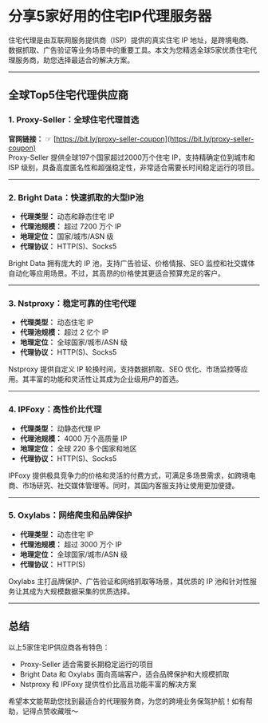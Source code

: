 # 分享5家好用的住宅IP代理服务器

住宅代理是由互联网服务提供商（ISP）提供的真实住宅 IP 地址，是跨境电商、数据抓取、广告验证等业务场景中的重要工具。本文为您精选全球5家优质住宅代理服务商，助您选择最适合的解决方案。

---

## 全球Top5住宅代理供应商

### 1. Proxy-Seller：全球住宅代理首选
**官网链接：** ☞ [https://bit.ly/proxy-seller-coupon](https://bit.ly/proxy-seller-coupon)  
Proxy-Seller 提供全球197个国家超过2000万个住宅 IP，支持精确定位到城市和 ISP 级别，具备高度匿名性和超强稳定性，非常适合需要长时间稳定运行的项目。

---

### 2. Bright Data：快速抓取的大型IP池
- **代理类型：** 动态和静态住宅 IP  
- **代理池规模：** 超过 7200 万个 IP  
- **地理定位：** 国家/城市/ASN 级  
- **代理协议：** HTTP(S)、Socks5  

Bright Data 拥有庞大的 IP 池，支持广告验证、价格情报、SEO 监控和社交媒体自动化等应用场景。不过，其高昂的价格使其更适合预算充足的客户。

---

### 3. Nstproxy：稳定可靠的住宅代理
- **代理类型：** 动态住宅 IP  
- **代理池规模：** 超过 2 亿个 IP  
- **地理定位：** 全球国家/城市/ASN 级  
- **代理协议：** HTTP(S)、Socks5  

Nstproxy 提供自定义 IP 轮换时间，支持数据抓取、SEO 优化、市场监控等应用。其丰富的功能和灵活性让其成为企业级用户的首选。

---

### 4. IPFoxy：高性价比代理
- **代理类型：** 动静态代理 IP  
- **代理池规模：** 4000 万个高质量 IP  
- **地理定位：** 全球 220 多个国家和地区  
- **代理协议：** HTTP(S)、Socks5  

IPFoxy 提供极具竞争力的价格和灵活的付费方式，可满足多场景需求，如跨境电商、市场研究、社交媒体管理等。同时，其国内客服支持让使用更加便捷。

---

### 5. Oxylabs：网络爬虫和品牌保护
- **代理类型：** 动态住宅 IP  
- **代理池规模：** 超过 3000 万个 IP  
- **地理定位：** 全球国家/城市/ASN 级  
- **代理协议：** HTTP(S)  

Oxylabs 主打品牌保护、广告验证和网络抓取等场景，其优质的 IP 池和针对性服务让其成为大规模数据采集的优质选择。

---

## 总结

以上5家住宅IP供应商各有特色：  
- Proxy-Seller 适合需要长期稳定运行的项目  
- Bright Data 和 Oxylabs 面向高端客户，适合品牌保护和大规模抓取  
- Nstproxy 和 IPFoxy 提供性价比高且功能丰富的解决方案  

希望本文能帮助您找到最适合的代理服务商，为您的跨境业务保驾护航！如有帮助，记得点赞收藏哦～
